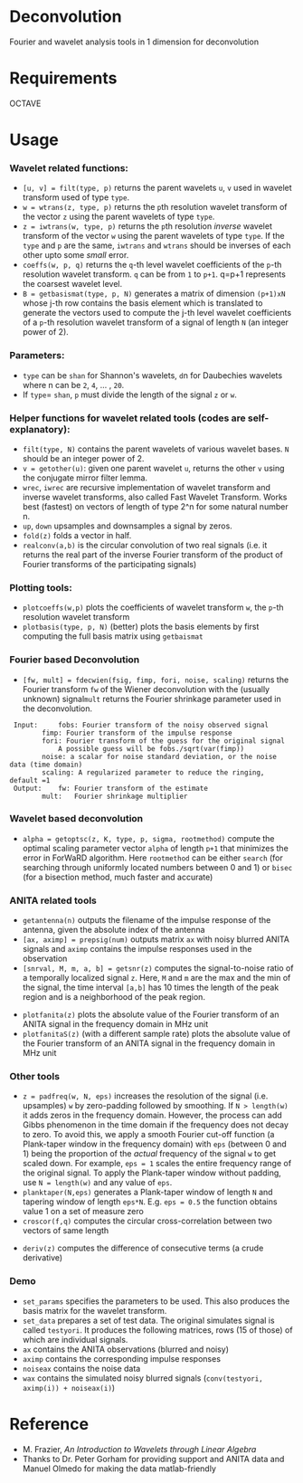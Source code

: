 # Deconvolution

Fourier and wavelet analysis tools in 1 dimension for deconvolution

# Requirements

OCTAVE

# Usage

### Wavelet related functions:
* `[u, v] = filt(type, p)` returns the parent wavelets `u`, `v` used in wavelet transform used of type `type`.
* `w = wtrans(z, type, p)` returns the `p`th resolution wavelet transform of the vector `z` using the parent wavelets of type `type`.
* `z = iwtrans(w, type, p)` returns the `p`th resolution _inverse_ wavelet transform of the vector `w` using the parent wavelets of type `type`. If the `type` and `p` are the same, `iwtrans` and `wtrans` should be inverses of each other upto some _small_ error.
* `coeffs(w, p, q)` returns the `q`-th level wavelet coefficients of the `p`-th resolution wavelet transform. `q` can be from `1` to `p+1`. q=p+1 represents the coarsest wavelet level.
* `B = getbasismat(type, p, N)` generates a matrix of dimension `(p+1)xN` whose j-th row contains the basis element which is translated to generate the vectors used to compute the j-th level wavelet coefficients of a `p`-th resolution wavelet transform of a signal of length `N` (an integer power of 2).

### Parameters:
* `type` can be `shan` for Shannon's wavelets, `d`n for Daubechies wavelets where n can be `2`, `4`, ... , `20`.
* If `type`= `shan`, `p` must divide the length of the signal `z` or `w`.

### Helper functions for wavelet related tools (codes are self-explanatory):
* `filt(type, N)` contains the parent wavelets of various wavelet bases. `N` should be an integer power of 2.
* `v = getother(u)`: given one parent wavelet `u`, returns the other `v` using the conjugate mirror filter lemma.
* `wrec`, `iwrec` are recursive implementation of wavelet transform and inverse wavelet transforms, also called Fast Wavelet Transform. Works best (fastest) on vectors of length of type 2^n for some natural number n.
* `up`, `down` upsamples and downsamples a signal by zeros.
* `fold(z)` folds a vector in half.
* `realconv(a,b)` is the circular convolution of two real  signals (i.e. it returns the real part of the inverse Fourier transform of the product of Fourier transforms of the participating signals)

### Plotting tools:
* `plotcoeffs(w,p)` plots the coefficients of wavelet transform `w`, the `p`-th resolution wavelet transform
* `plotbasis(type, p, N)` (better) plots the basis elements by first computing the full basis matrix using `getbaismat`

<!-- Compression and error-->
<!--* `keeplarge` zeros out smaller values-->
<!--* `w = compress(z, type, p, K)` returns -->
<!--* `relerr(z, typelist, kMax, p, q)` returns the relative error matrix computed in `q`-norm ...-->
<!--* `compareErr(z, typelist, kMax, p, normlist)`-->


### Fourier based Deconvolution
* `[fw, mult] = fdecwien(fsig, fimp, fori, noise, scaling)` returns the Fourier transform `fw` of the Wiener deconvolution with the (usually unknown) signal`mult` returns the Fourier shrinkage parameter used in the deconvolution.
```
 Input: 	fobs: Fourier transform of the noisy observed signal
		fimp: Fourier transform of the impulse response	
		fori: Fourier transform of the guess for the original signal
 			A possible guess will be fobs./sqrt(var(fimp))
		noise: a scalar for noise standard deviation, or the noise data (time domain)
		scaling: A regularized parameter to reduce the ringing, default =1
 Output:	fw:	Fourier transform of the estimate
		mult:	Fourier shrinkage multiplier
```

### Wavelet based deconvolution
* `alpha = getoptsc(z, K, type, p, sigma, rootmethod)` compute the optimal  scaling parameter vector `alpha` of length `p+1` that minimizes the error in ForWaRD algorithm. Here `rootmethod` can be either `search` (for searching through uniformly located numbers between 0 and 1) or `bisec` (for a bisection method, much faster and accurate)

### ANITA related tools
* `getantenna(n)` outputs the filename of the impulse response of the antenna, given the absolute index of the antenna
* `[ax, aximp] = prepsig(num)` outputs matrix `ax` with noisy blurred ANITA signals and `aximp` contains the impulse responses used in the observation
* `[snrval, M, m, a, b] = getsnr(z)` computes the signal-to-noise ratio of a temporally localized signal `z`. Here, `M` and `m` are the max and the min of the signal, the time interval `[a,b]` has 10 times the length of the peak region and is a neighborhood of the peak region.
<!--* `wpxsc = getwpxsc(type, p, sigma)` returns the optimal scaling values `alpha` required for the deconvolving the ANITA signal `wpx` (see `getdata` for the test signal), using the bisection method -->

* `plotfanita(z)` plots the absolute value of the Fourier transform of an ANITA signal in the frequency domain in MHz unit
* `plotfanitaS(z)` (with a different sample rate) plots the absolute value of the Fourier transform of an ANITA signal in the frequency domain in MHz unit

### Other tools
* `z = padfreq(w, N, eps)` increases the resolution of the signal (i.e. upsamples) `w` by zero-padding followed by smoothing. If `N > length(w)` it adds zeros in the frequency domain. However, the process can add Gibbs phenomenon in the time domain if the frequency does not decay to zero. To avoid this, we apply a smooth Fourier cut-off function (a Plank-taper window in the frequency domain) with `eps` (between 0 and 1) being the proportion of the _actual_ frequency of the signal `w` to get scaled down. For example, `eps = 1` scales the entire frequency range of the original signal. 
To apply the Plank-taper window without padding, use `N = length(w)` and any value of `eps`.
* `planktaper(N,eps)` generates a Plank-taper window of length `N` and tapering window of length `eps*N`. E.g. `eps = 0.5` the function obtains value 1 on a set of measure zero
* `croscor(f,q)` computes the circular cross-correlation between two vectors of same length
<!--* `cpuow(z)` computes the cumulative power distribution of a signal `z`-->
* `deriv(z)` computes the difference of consecutive terms (a crude derivative)

### Demo
* `set_params` specifies the parameters to be used. This also produces the basis matrix for the wavelet transform.
* `set_data` prepares a set of test data. The original simulates signal is called `testyori`. It produces the following matrices, rows (15 of those) of which are individual signals.
 * `ax` contains the ANITA observations (blurred and noisy)
 * `aximp` contains the corresponding impulse responses
 * `noiseax` contains the noise data
 * `wax` contains the simulated noisy blurred signals (`conv(testyori, aximp(i)) + noiseax(i)`)


# Reference
* M. Frazier, _An Introduction to Wavelets through Linear Algebra_
* Thanks to Dr. Peter Gorham for providing support and ANITA data and Manuel Olmedo for making the data matlab-friendly
